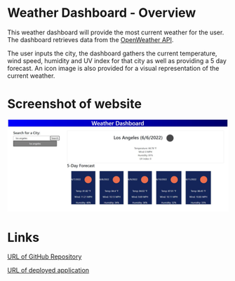 # Weather Dashboard - Overview

This weather dashboard will provide the most current weather for the user. The dashboard retrieves data from the [OpenWeather API](https://openweathermap.org/api). 

The user inputs the city, the dashboard gathers the current temperature, wind speed, humidity and UV index for that city as well as providing a 5 day forecast. An icon image is also provided for a visual representation of the current weather. 



# Screenshot of website
![alt text](./assets/screenshot.JPG)


# Links

[URL of GitHub Repository](https://github.com/ehliao/weather-dashboard)



[URL of deployed application](https://ehliao.github.io/weather-dashboard/)